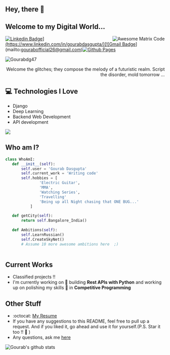## Hey, there :wave:
<!-- <img src="" width="28px" height="28px"> -->

<h2>Welcome to my Digital World...</h2> 

<img src = 'https://i.giphy.com/media/HscDLzkO8EOTmgkhQP/giphy.webp' alt = 'Awesome Matrix Code' align='right'/>

[![Linkedin Badge](https://img.shields.io/badge/-gourab-blue?style=flat-square&logo=Linkedin&logoColor=white&link=[https://www.linkedin.com/in/haany-ali](https://www.linkedin.com/in/gourabdasgupta/))](https://www.linkedin.com/in/gourabdasgupta/)[![Gmail Badge](https://img.shields.io/badge/-gourabofficial26@gmail.com-c14438?style=flat-square&logo=Gmail&logoColor=white&link=mailto:gourabofficial26@gmail.com)](mailto:gourabofficial26@gmail.com)[![Github Pages](https://img.shields.io/badge/glitched%20reality-121013?style=for-the-badge&logo=github&logoColor=white)](https://gourabdg47.github.io/)


<p align="left"> <img src="https://komarev.com/ghpvc/?username=Gourabdg47" alt="Gourabdg47" /> </p>

<div style="text-align: right">Welcome the glitches; they compose the melody of a futuristic realm. Script the disorder, mold tomorrow ... </div>

## :computer: Technologies I Love
* Django
* Deep Learning
* Backend Web Development
* API development

<img src = "https://github-readme-stats.vercel.app/api/top-langs/?username=Gourabdg47&layout=compact">

<!-- ## Programming Languages
<img src = 'https://github.com/MarikIshtar007/MarikIshtar007/blob/master/images/c-original.svg' width='30'/> <img src = 'https://github.com/MarikIshtar007/MarikIshtar007/blob/master/images/cpp.svg' width='30'/> <img src = 'https://github.com/MarikIshtar007/MarikIshtar007/blob/master/images/python2.png' height='30'/>  <img src = 'https://github.com/MarikIshtar007/MarikIshtar007/blob/master/images/html.svg' width='30'/> <img src='https://github.com/MarikIshtar007/MarikIshtar007/blob/master/images/java.svg' width='30'/> <img src = 'https://github.com/MarikIshtar007/MarikIshtar007/blob/master/images/kotlin.svg' width='30'/> <img src = 'https://github.com/MarikIshtar007/MarikIshtar007/blob/master/images/css.svg' width='30'/> <img src = 'https://github.com/MarikIshtar007/MarikIshtar007/blob/master/images/js.svg' width='30'/> <img src = 'https://github.com/MarikIshtar007/MarikIshtar007/blob/master/images/bootstrap.svg' width='33'/> <img src = 'https://github.com/MarikIshtar007/MarikIshtar007/blob/master/images/dart.svg' width='33'/> <img src = 'https://github.com/MarikIshtar007/MarikIshtar007/blob/master/images/php.svg' width='40'/>
 <img src = 'https://github.com/MarikIshtar007/MarikIshtar007/blob/master/images/sql.svg' width='30'/> 
 
 ## Technologies I Use
 <img src = 'https://github.com/MarikIshtar007/MarikIshtar007/blob/master/images/pycharm.svg' width='30'/>  <img src = 'https://github.com/MarikIshtar007/MarikIshtar007/blob/master/images/android.svg' height='40'/><img src = 'https://github.com/MarikIshtar007/MarikIshtar007/blob/master/images/flutter-logo.svg' width='30'/> <img src = 'https://github.com/MarikIshtar007/MarikIshtar007/blob/master/images/django.svg' height='40'/> <img src = 'https://github.com/MarikIshtar007/MarikIshtar007/blob/master/images/flask.png' width='30'/> <img src = 'https://github.com/MarikIshtar007/MarikIshtar007/blob/master/images/git.svg' width='30'/> <img src = 'https://github.com/MarikIshtar007/MarikIshtar007/blob/master/images/nodejs.svg' width='33'/> <img src = 'https://github.com/MarikIshtar007/MarikIshtar007/blob/master/images/react.svg' width='33'/> -->
 
 ## Who am I?
 ```python
class WhoAmI:
	def __init__(self):
		self.user = 'Gourab Dasgupta'
		self.current_work = 'Writing code'
		self.hobbies = [
				'Electric Guitar',
				'MMA',
				'Watching Series',
				'Travelling'
				'Being up all Night chasing that ONE BUG...'
			]
	
	def getCity(self):
		return self.Bangalore_India()
	
	def Ambitions(self):
		self.LearnRussian()
		self.CreateSkyNet()
		# Assume 10 more awesome ambitions here  ;)
	
 ```
 
## Current Works
 * Classified projects !!
 * I'm currently working on 🔭 building **Rest APIs with Python** and working up on polishing my skills 🌱 in **Competitive Programming**
 
## Other Stuff
  - :octocat: [My Resume](https://drive.google.com/file/d/1KErXf9UTN-fAhmUBhH2YcFlpX3VxOqOS/view?usp=sharing)
  - If you have any suggestions to this README, feel free to pull up a request. And if you liked it, go ahead and use it for yourself.(P.S. Star it too !! :grimacing: )
  - Any questions, ask me [here](https://github.com/gourabdg47/gourabdg47/issues)

![Gourab's github stats](https://github-readme-stats.vercel.app/api?username=Gourabdg47&show_icons=true&hide=[%22issues%22])
 
 
